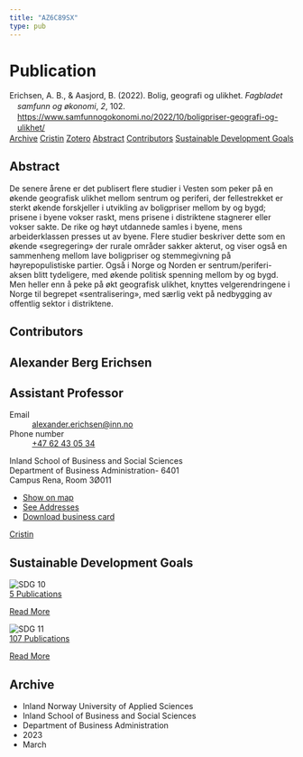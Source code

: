 ```yaml
---
title: "AZ6C89SX"
type: pub
---
```

<h1>Publication</h1>
<article id="csl-bib-container-AZ6C89SX" class="csl-bib-container">
  <div class="csl-bib-body" style="line-height: 1.35; padding-left: 1em; text-indent:-1em;">
  <div class="csl-entry">Erichsen, A. B., &amp; Aasjord, B. (2022). Bolig, geografi og ulikhet. <i>Fagbladet samfunn og &#xF8;konomi</i>, <i>2</i>, 102. <a href="https://www.samfunnogokonomi.no/2022/10/boligpriser-geografi-og-ulikhet/">https://www.samfunnogokonomi.no/2022/10/boligpriser-geografi-og-ulikhet/</a></div>
</div>
  <div class="csl-bib-buttons">
    <a href="#taxonomy-article-AZ6C89SX" class="csl-bib-button">Archive</a>
    <a href="https://app.cristin.no/results/show.jsf?id=2137163" alt="Cristin URL" class="csl-bib-button">Cristin</a>
    <a href="http://zotero.org/groups/5402882/items/AZ6C89SX" alt="Zotero URL" class="csl-bib-button">Zotero</a>
    <a href="#abstract-article-AZ6C89SX" class="csl-bib-button">Abstract</a>
    <a href="#contributors-article-AZ6C89SX" class="csl-bib-button">Contributors</a>
    <a href="#sdg-article-AZ6C89SX" class="csl-bib-button">Sustainable Development Goals</a>
  </div>
  <div id="csl-bib-meta-container-AZ6C89SX"></div>
</article>
<div id="csl-bib-meta-AZ6C89SX" class="csl-bib-meta">
  <article id="abstract-article-AZ6C89SX" class="abstract-article">
    <h1>Abstract</h1>
    De senere årene er det publisert flere studier i Vesten som peker på en økende geografisk ulikhet mellom sentrum og periferi, der fellestrekket er sterkt økende forskjeller i utvikling av boligpriser mellom by og bygd; prisene i byene vokser raskt, mens prisene i distriktene stagnerer eller vokser sakte. De rike og høyt utdannede samles i byene, mens arbeiderklassen presses ut av byene. Flere studier beskriver dette som en økende «segregering» der rurale områder sakker akterut, og viser også en sammenheng mellom lave boligpriser og stemmegivning på høyrepopulistiske partier. Også i Norge og Norden er sentrum/periferi-aksen blitt tydeligere, med økende politisk spenning mellom by og bygd. Men heller enn å peke på økt geografisk ulikhet, knyttes velgerendringene i Norge til begrepet «sentralisering», med særlig vekt på nedbygging av offentlig sektor i distriktene.
  </article>
  <article id="contributors-article-AZ6C89SX" class="contributors-article">
    <h1>Contributors</h1>
    <div class="personas"> <div class="vrtx-hinn-person-card"> <div class="photo"> <i class="lar la-user-circle missing-person"></i> </div> <div class="info"> <hgroup><h1>Alexander Berg Erichsen</h1> <h2>Assistant Professor</h2> </hgroup><dl> <dt>Email</dt> <dd> <a href="mailto:alexander.erichsen@inn.no">alexander.erichsen@inn.no</a> </dd> <dt>Phone number</dt> <dd><a href="tel:+4762430534"> +47 62 43 05 34 </a></dd> </dl> <p> Inland School of Business and Social Sciences<br> Department of Business Administration- 6401<br> Campus Rena, Room 3Ø011 </p> <ul class="vrtx-hinn-links"> <li><a href="https://www.google.com/maps?q=61.13620,11.37454">Show on map</a></li> <li><a href="https://www.inn.no/english/find-an-employee/alexander-erichsen.html#vrtx-hinn-addresses">See Addresses</a></li> <li><a href="https://www.inn.no/english/find-an-employee/alexander-erichsen.html?vrtx=vcf">Download business card</a></li> </ul> </div> </div> <a href="https://app.cristin.no/persons/show.jsf?id=605885" alt="Cristin URL" class="personas-cristin">Cristin</a> </div>
  </article>
  <article id="sdg-article-AZ6C89SX" class="sdg-article">
    <h1>Sustainable Development Goals</h1>
    <div class="sdg-container"><div id="sdg10" class="sdg"> <img src="{{< params subfolder >}}images/sdg/sdg10_en.png" class="image" alt="SDG 10"> <div class="sdg-overlay"> <a href="{{< params subfolder >}}en/archive/?sdg=10#archive" class="sdg-publication-count"><span>5</span> Publications</a> <p><a href="https://sdgs.un.org/goals/goal10" class="sdg-read-more">Read More</a></p> </div> </div> <div id="sdg11" class="sdg"> <img src="{{< params subfolder >}}images/sdg/sdg11_en.png" class="image" alt="SDG 11"> <div class="sdg-overlay"> <a href="{{< params subfolder >}}en/archive/?sdg=11#archive" class="sdg-publication-count"><span>107</span> Publications</a> <p><a href="https://sdgs.un.org/goals/goal11" class="sdg-read-more">Read More</a></p> </div> </div></div>
  </article>
  <article id="taxonomy-article-AZ6C89SX" class="taxonomy-article">
    <h1>Archive</h1>
    <ul>
      <li>Inland Norway University of Applied Sciences</li>
      <li>Inland School of Business and Social Sciences</li>
      <li>Department of Business Administration</li>
      <li>2023</li>
      <li>March</li>
    </ul>
  </article>
</div>
